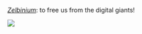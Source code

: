 [*Zelbinium*](https://github.com/epeios-q37/zelbinium): to free us from the digital giants!

 ![](https://github.com/epeios-q37/epeios-q37/assets/22625704/cbac54aa-fa0d-436d-8228-32ae16e4734b)

<!--
**epeios-q37/epeios-q37** is a ✨ _special_ ✨ repository because its `README.md` (this file) appears on your GitHub profile.

Here are some ideas to get you started:

- 🔭 I’m currently working on ...
- 🌱 I’m currently learning ...
- 👯 I’m looking to collaborate on ...
- 🤔 I’m looking for help with ...
- 💬 Ask me about ...
- 📫 How to reach me: ...
- 😄 Pronouns: ...
- ⚡ Fun fact: ...
-->
